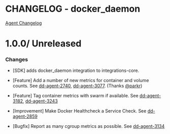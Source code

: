 # CHANGELOG - docker_daemon

[Agent Changelog](https://github.com/DataDog/dd-agent/blob/master/CHANGELOG.md)

1.0.0/ Unreleased
==================

### Changes

* [SDK] adds docker_daemon integration to integrations-core.

* [Feature] Add a number of new metrics for container and volume counts. See [dd-agent-2740](https://github.com/DataDog/dd-agent/issues/2740), [dd-agent-3077](https://github.com/DataDog/dd-agent/issues/3077). (Thanks [@parkr][])
* [Feature] Tag container metrics with swarm if available. See [dd-agent-3182](https://github.com/DataDog/dd-agent/issues/3182), [dd-agent-3243](https://github.com/DataDog/dd-agent/issues/3243)

* [Improvement] Make Docker Healthcheck a Service Check. See [dd-agent-2859](https://github.com/DataDog/dd-agent/issues/2859)

* [Bugfix] Report as many cgroup metrics as possible. See [dd-agent-3134](https://github.com/DataDog/dd-agent/issues/3134)


[@parkr]: https://github.com/parkr
